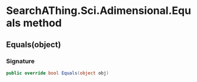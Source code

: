 # SearchAThing.Sci.Adimensional.Equals method
## Equals(object)
### Signature
```csharp
public override bool Equals(object obj)
```
